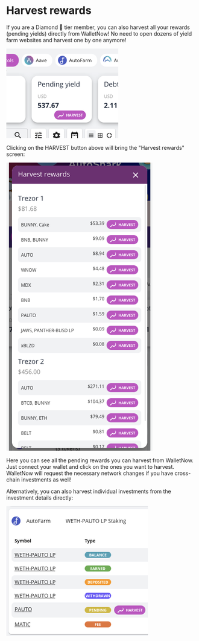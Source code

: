# Harvest rewards

If you are a Diamond 💎  tier member, you can also harvest all your rewards (pending yields) directly from WalletNow! No need to open dozens of yield farm websites and harvest one by one anymore!

![](<../.gitbook/assets/image (75).png>)

Clicking on the HARVEST button above will bring the "Harvest rewards" screen:

![](<../.gitbook/assets/image (74).png>)

Here you can see all the pending rewards you can harvest from WalletNow. Just connect your wallet and click on the ones you want to harvest. WalletNow will request the necessary network changes if you have cross-chain investments as well!

Alternatively, you can also harvest individual investments from the investment details directly:

![](<../.gitbook/assets/image (76).png>)
